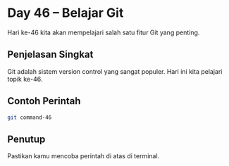 # Day 46 – Belajar Git

Hari ke-46 kita akan mempelajari salah satu fitur Git yang penting.

## Penjelasan Singkat

Git adalah sistem version control yang sangat populer. Hari ini kita pelajari topik ke-46.

## Contoh Perintah

```bash
git command-46
```

## Penutup

Pastikan kamu mencoba perintah di atas di terminal.
